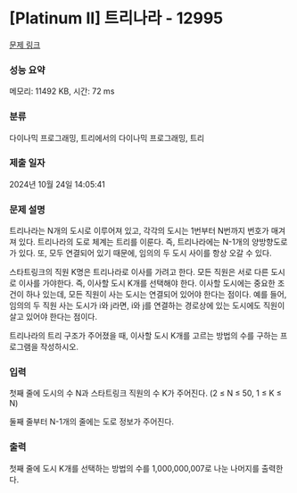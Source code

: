 # [Platinum II] 트리나라 - 12995 

[문제 링크](https://www.acmicpc.net/problem/12995) 

### 성능 요약

메모리: 11492 KB, 시간: 72 ms

### 분류

다이나믹 프로그래밍, 트리에서의 다이나믹 프로그래밍, 트리

### 제출 일자

2024년 10월 24일 14:05:41

### 문제 설명

<p>트리나라는 N개의 도시로 이루어져 있고, 각각의 도시는 1번부터 N번까지 번호가 매겨져 있다. 트리나라의 도로 체계는 트리를 이룬다. 즉, 트리나라에는 N-1개의 양방향도로가 있다. 또, 모두 연결되어 있기 때문에, 임의의 두 도시 사이를 항상 오갈 수 있다.</p>

<p>스타트링크의 직원 K명은 트리나라로 이사를 가려고 한다. 모든 직원은 서로 다른 도시로 이사를 가야한다. 즉, 이사할 도시 K개를 선택해야 한다. 이사할 도시에는 중요한 조건이 하나 있는데, 모든 직원이 사는 도시는 연결되어 있어야 한다는 점이다. 예를 들어, 임의의 두 직원 사는 도시가 i와 j라면, i와 j를 연결하는 경로상에 있는 도시에도 직원이 살고 있어야 한다는 점이다.</p>

<p>트리나라의 트리 구조가 주어졌을 때, 이사할 도시 K개를 고르는 방법의 수를 구하는 프로그램을 작성하시오.</p>

### 입력 

 <p>첫째 줄에 도시의 수 N과 스타트링크 직원의 수 K가 주어진다. (2 ≤ N ≤ 50, 1 ≤ K ≤ N)</p>

<p>둘째 줄부터 N-1개의 줄에는 도로 정보가 주어진다.</p>

### 출력 

 <p>첫째 줄에 도시 K개를 선택하는 방법의 수를 1,000,000,007로 나눈 나머지를 출력한다. </p>

